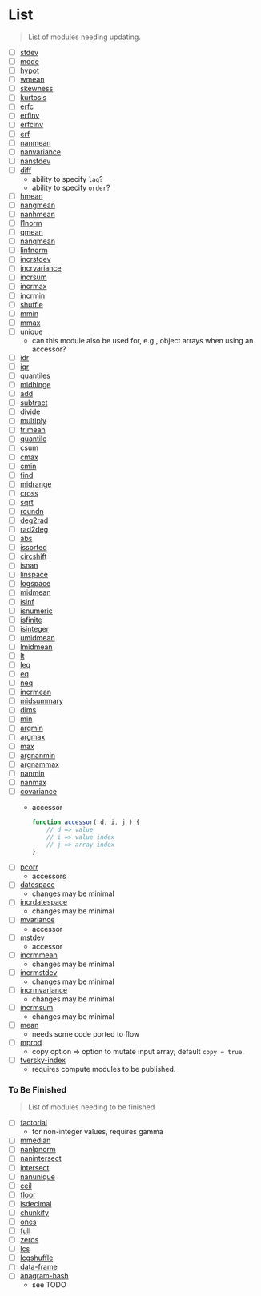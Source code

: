 List
===

> List of modules needing updating.

- [ ] [stdev](https://github.com/compute-io/stdev)
- [ ] [mode](https://github.com/compute-io/mode)
- [ ] [hypot](https://github.com/compute-io/hypot)
- [ ] [wmean](https://github.com/compute-io/wmean)
- [ ] [skewness](https://github.com/compute-io/skewness)
- [ ] [kurtosis](https://github.com/compute-io/kurtosis)
- [ ] [erfc](https://github.com/compute-io/erfc)
- [ ] [erfinv](https://github.com/compute-io/erfinv)
- [ ] [erfcinv](https://github.com/compute-io/erfcinv)
- [ ] [erf](https://github.com/compute-io/erf)
- [ ] [nanmean](https://github.com/compute-io/nanmean)
- [ ] [nanvariance](https://github.com/compute-io/nanvariance)
- [ ] [nanstdev](https://github.com/compute-io/nanstdev)
- [ ] [diff](https://github.com/compute-io/diff)
	-	ability to specify `lag`?
	-	ability to specify `order`?
- [ ] [hmean](https://github.com/compute-io/hmean)
- [ ] [nangmean](https://github.com/compute-io/nangmean)
- [ ] [nanhmean](https://github.com/compute-io/nanhmean)
- [ ] [l1norm](https://github.com/compute-io/l1norm)
- [ ] [qmean](https://github.com/compute-io/qmean)
- [ ] [nanqmean](https://github.com/compute-io/nanqmean)
- [ ] [linfnorm](https://github.com/compute-io/linfnorm)
- [ ] [incrstdev](https://github.com/compute-io/incrstdev)
- [ ] [incrvariance](https://github.com/compute-io/incrvariance)
- [ ] [incrsum](https://github.com/compute-io/incrsum)
- [ ] [incrmax](https://github.com/compute-io/incrmax)
- [ ] [incrmin](https://github.com/compute-io/incrmin)
- [ ] [shuffle](https://github.com/compute-io/shuffle)
- [ ] [mmin](https://github.com/compute-io/mmin)
- [ ] [mmax](https://github.com/compute-io/mmax)
- [ ] [unique](https://github.com/compute-io/unique/blob/master/lib/index.js)
	*	can this module also be used for, e.g., object arrays when using an accessor?
- [ ] [idr](https://github.com/compute-io/idr)
- [ ] [iqr](https://github.com/compute-io/iqr)
- [ ] [quantiles](https://github.com/compute-io/quantiles)
- [ ] [midhinge](https://github.com/compute-io/midhinge)
- [ ] [add](https://github.com/compute-io/add)
- [ ] [subtract](https://github.com/compute-io/subtract)
- [ ] [divide](https://github.com/compute-io/divide)
- [ ] [multiply](https://github.com/compute-io/multiply)
- [ ] [trimean](https://github.com/compute-io/trimean)
- [ ] [quantile](https://github.com/compute-io/quantile)
- [ ] [csum](https://github.com/compute-io/csum)
- [ ] [cmax](https://github.com/compute-io/cmax)
- [ ] [cmin](https://github.com/compute-io/cmin)
- [ ] [find](https://github.com/compute-io/find)
- [ ] [midrange](https://github.com/compute-io/midrange)
- [ ] [cross](https://github.com/compute-io/cross)
- [ ] [sqrt](https://github.com/compute-io/sqrt)
- [ ] [roundn](https://github.com/compute-io/roundn)
- [ ] [deg2rad](https://github.com/compute-io/deg2rad)
- [ ] [rad2deg](https://github.com/compute-io/rad2deg)
- [ ] [abs](https://github.com/compute-io/abs)
- [ ] [issorted](https://github.com/compute-io/issorted)
- [ ] [circshift](https://github.com/compute-io/circshift)
- [ ] [isnan](https://github.com/compute-io/isnan)
- [ ] [linspace](https://github.com/compute-io/linspace)
- [ ] [logspace](https://github.com/compute-io/logspace)
- [ ] [midmean](https://github.com/compute-io/midmean)
- [ ] [isinf](https://github.com/compute-io/isinf)
- [ ] [isnumeric](https://github.com/compute-io/isnumeric)
- [ ] [isfinite](https://github.com/compute-io/isfinite)
- [ ] [isinteger](https://github.com/compute-io/isinteger)
- [ ] [umidmean](https://github.com/compute-io/umidmean)
- [ ] [lmidmean](https://github.com/compute-io/lmidmean)
- [ ] [lt](https://github.com/compute-io/lt)
- [ ] [leq](https://github.com/compute-io/leq)
- [ ] [eq](https://github.com/compute-io/eq)
- [ ] [neq](https://github.com/compute-io/neq)
- [ ] [incrmean](https://github.com/compute-io/incrmean)
- [ ] [midsummary](https://github.com/compute-io/midsummary)
- [ ] [dims](https://github.com/compute-io/dims)
- [ ] [min](https://github.com/compute-io/min)
- [ ] [argmin](https://github.com/compute-io/argmin)
- [ ] [argmax](https://github.com/compute-io/argmax)
- [ ] [max](https://github.com/compute-io/max)
- [ ] [argnanmin](https://github.com/compute-io/argnanmin)
- [ ] [argnammax](https://github.com/compute-io/argnanmax)
- [ ] [nanmin](https://github.com/compute-io/nanmin)
- [ ] [nanmax](https://github.com/compute-io/nanmax)
- [ ] [covariance](https://github.com/compute-io/covariance)
	-	accessor

		``` javascript
		function accessor( d, i, j ) {
			// d => value
			// i => value index
			// j => array index
		}
		```
- [ ] [pcorr](https://github.com/compute-io/pcorr)
	-	accessors
- [ ] [datespace](https://github.com/compute-io/datespace)
	-	changes may be minimal
- [ ] [incrdatespace](https://github.com/compute-io/incrdatespace)
	-	changes may be minimal 
- [ ] [mvariance](https://github.com/compute-io/mvariance)
	-	accessor
- [ ] [mstdev](https://github.com/compute-io/mstdev)
	-	accessor
- [ ] [incrmmean](https://github.com/compute-io/incrmmean)
	-	changes may be minimal
- [ ] [incrmstdev](https://github.com/compute-io/incrmstdev)
	-	changes may be minimal
- [ ] [incrmvariance](https://github.com/compute-io/incrmvariance)
	-	changes may be minimal
- [ ] [incrmsum](https://github.com/compute-io/incrmsum)
	-	changes may be minimal
- [ ] [mean](https://github.com/compute-io/mean)
	-	needs some code ported to flow
- [ ] [mprod](https://github.com/compute-io/mprod)
	-	copy option => option to mutate input array; default `copy = true`.
- [ ] [tversky-index](https://github.com/compute-io/tversky-index)
	-	requires compute modules to be published.





### To Be Finished

> List of modules needing to be finished

- [ ] [factorial](https://github.com/compute-io/factorial)
	-	for non-integer values, requires gamma
- [ ] [mmedian](https://github.com/compute-io/mmedian)
- [ ] [nanlpnorm](https://github.com/compute-io/nanlpnorm)
- [ ] [nanintersect](https://github.com/compute-io/nanintersect)
- [ ] [intersect](https://github.com/compute-io/intersect)
- [ ] [nanunique](https://github.com/compute-io/nanunique)
- [ ] [ceil](https://github.com/compute-io/ceil)
- [ ] [floor](https://github.com/compute-io/floor)
- [ ] [isdecimal](https://github.com/compute-io/isdecimal)
- [ ] [chunkify](https://github.com/compute-io/chunkify)
- [ ] [ones](https://github.com/compute-io/ones)
- [ ] [full](https://github.com/compute-io/full)
- [ ] [zeros](https://github.com/compute-io/zeros)
- [ ] [lcs](https://github.com/compute-io/lcs)
- [ ] [lcgshuffle](https://github.com/compute-io/lcgshuffle)
- [ ] [data-frame](https://github.com/compute-io/data-frame)
- [ ] [anagram-hash](https://github.com/compute-io/anagram-hash)
	-	see TODO

